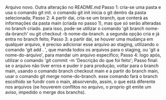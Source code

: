 Arquivo novo.
Outra alteração no README.md
Passo 1: cria-se uma pasta e usa o comando git init. o comando git init inicia o git dentro da pasta selecionada;
Passo 2: A partir dai, cria-se um branch, que conterá as informações da pasta main (criada no passo 1), mas que só serão alteradas no branch criado. para isso, pode-se utilizar o comando 'git branch nome-da-branch' ou git checkout -b nome-da-branch. a segunda opção cria e já entra no branch feito;
Passo 3: a partir dai, se houver uma mudança em qualquer arquivo, é preciso adicionar esse arquivo ao staging, utilizando o comando 'git add . ', que manda todos os arquivos para o staging, ou 'git a nome-do-arquivo', para mandar um arquivo especifico;
Passo 4: logo após, utilizar o comando 'git commit -m 'Descrição do que foi feito';
Passo final: se o arquivo não tiver erros e puder ir para produção, voltar para o branch main, usando o comando branch checkout main e a partir do branch main, usar o comando git merge nome-do-branch. esse comando fará o branch escolhido se fundir com o main, absorvendo, assim, o que está diferente nos arquivos (se houverem conflitos no arquivo, o proprio git emite um aviso, impedido o merge dos branchs).